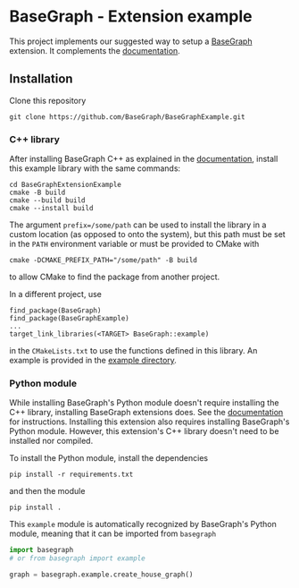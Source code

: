 # BaseGraph - Extension example

This project implements our suggested way to setup a [BaseGraph] extension. It
complements the
[documentation](https://base-graph.readthedocs.io/en/latest/extensions.html).

## Installation

Clone this repository
```
git clone https://github.com/BaseGraph/BaseGraphExample.git
```

### C++ library

After installing BaseGraph C++ as explained in the
[documentation](https://base-graph.readthedocs.io/en/latest/installation.html),
install this example library with the same commands:
```
cd BaseGraphExtensionExample
cmake -B build
cmake --build build
cmake --install build
```
The argument `prefix=/some/path` can be used to install the library in a custom
location (as opposed to onto the system), but this path must be set in the
`PATH` environment variable or must be provided to CMake with
```
cmake -DCMAKE_PREFIX_PATH="/some/path" -B build
```
to allow CMake to find the package from another project.

In a different project, use
```
find_package(BaseGraph)
find_package(BaseGraphExample)
...
target_link_libraries(<TARGET> BaseGraph::example)
```
in the `CMakeLists.txt` to use the functions defined in this library. An example is provided in the [example directory](example/README.md).

### Python module

While installing BaseGraph's Python module doesn't require installing the C++
library, installing BaseGraph extensions does. See the
[documentation](https://base-graph.readthedocs.io/en/latest/installation.html)
for instructions. Installing this extension also requires installing
BaseGraph's Python module. However, this extension's C++ library doesn't
need to be installed nor compiled.

To install the Python module, install the dependencies
```
pip install -r requirements.txt
```
and then the module
```
pip install .
```
This `example` module is automatically recognized by BaseGraph's Python module, meaning that it can be imported from `basegraph`
```python
import basegraph
# or from basegraph import example

graph = basegraph.example.create_house_graph()
```

[BaseGraph]: https://github.com/BaseGraph/BaseGraph
